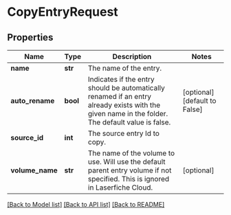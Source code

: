 # CopyEntryRequest

## Properties
Name | Type | Description | Notes
------------ | ------------- | ------------- | -------------
**name** | **str** | The name of the entry. | 
**auto_rename** | **bool** | Indicates if the entry should be automatically renamed if an entry already exists with the given name in the folder. The default value is false. | [optional] [default to False]
**source_id** | **int** | The source entry Id to copy. | 
**volume_name** | **str** | The name of the volume to use. Will use the default parent entry volume if not specified. This is ignored in Laserfiche Cloud. | [optional] 

[[Back to Model list]](../README.md#documentation-for-models) [[Back to API list]](../README.md#documentation-for-api-endpoints) [[Back to README]](../README.md)

